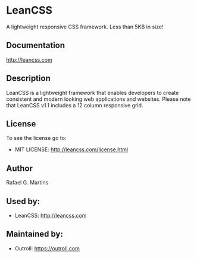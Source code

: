 # LeanCSS
A lightweight responsive CSS framework. Less than 5KB in size!

## Documentation
<http://leancss.com>

## Description
LeanCSS is a lightweight framework that enables developers to create consistent and modern looking web applications and websites.
Please note that LeanCSS v1.1 includes a 12 column responsive grid.

## License
To see the license go to:
* MIT LICENSE: http://leancss.com/license.html

## Author
Rafael G. Martins

## Used by:
* LeanCSS: http://leancss.com

## Maintained by:
* Outroll: https://outroll.com
